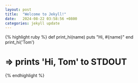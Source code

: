 ```yaml
---
layout: post
title:  "Welcome to Jekyll!"
date:   2024-08-22 03:58:56 +0800
categories: jekyll update
---
```



{% highlight ruby %}
def print_hi(name)
  puts "Hi, #{name}"
end
print_hi('Tom')

# => prints 'Hi, Tom' to STDOUT

{% endhighlight %}

